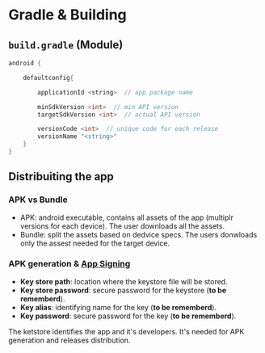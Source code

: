 # Gradle & Building

## `build.gradle` (Module)

```gradle
android {

    defaultconfig{

        applicationId <string>  // app package name

        minSdkVersion <int>  // min API version
        targetSdkVersion <int>  // actual API version

        versionCode <int>  // unique code for each release
        versionName "<string>"
    }
}
```

## Distribuiting the app

### APK vs Bundle

- APK: android executable, contains all assets of the app (multiplr versions for each device). The user downloads all the assets.
- Bundle: split the assets based on dedvice specs. The users donwloads only the assest needed for the target device.

### APK generation & [App Signing](https://developer.android.com/studio/publish/app-signing)

- **Key store path**: location where the keystore file will be stored.
- **Key store password**: secure password for the keystore (**to be rememberd**).
- **Key alias**: identifying name for the key (**to be rememberd**).
- **Key password**: secure password for the key (**to be rememberd**).

The ketstore identifies the app and it's developers. It's needed for APK generation and releases distribution.
